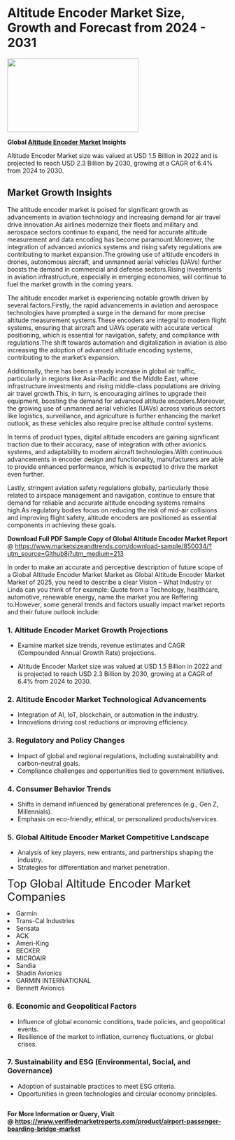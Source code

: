 <H1>Altitude Encoder Market Size, Growth and Forecast from 2024 - 2031</H1><img class="aligncenter size-medium wp-image-584254" src="https://thirdeyenews.in/wp-content/uploads/2024/09/Global-Market-Research-300x168.jpeg" alt="" width="300" height="168" /><p><strong>Global&nbsp;<a href="https://www.marketsizeandtrends.com/download-sample/850034/?utm_source=Github8j?utm_medium=213">Altitude Encoder Market</a> Insights</strong></p><p>Altitude Encoder Market size was valued at USD 1.5 Billion in 2022 and is projected to reach USD 2.3 Billion by 2030, growing at a CAGR of 6.4% from 2024 to 2030.</p><p><h2>Market Growth Insights</h2> <p>The altitude encoder market is poised for significant growth as advancements in aviation technology and increasing demand for air travel drive innovation.As airlines modernize their fleets and military and aerospace sectors continue to expand, the need for accurate altitude measurement and data encoding has become paramount.Moreover, the integration of advanced avionics systems and rising safety regulations are contributing to market expansion.The growing use of altitude encoders in drones, autonomous aircraft, and unmanned aerial vehicles (UAVs) further boosts the demand in commercial and defense sectors.Rising investments in aviation infrastructure, especially in emerging economies, will continue to fuel the market growth in the coming years.</p> <p>The altitude encoder market is experiencing notable growth driven by several factors.Firstly, the rapid advancements in aviation and aerospace technologies have prompted a surge in the demand for more precise altitude measurement systems.These encoders are integral to modern flight systems, ensuring that aircraft and UAVs operate with accurate vertical positioning, which is essential for navigation, safety, and compliance with regulations.The shift towards automation and digitalization in aviation is also increasing the adoption of advanced altitude encoding systems, contributing to the market’s expansion.</p> <p>Additionally, there has been a steady increase in global air traffic, particularly in regions like Asia-Pacific and the Middle East, where infrastructure investments and rising middle-class populations are driving air travel growth.This, in turn, is encouraging airlines to upgrade their equipment, boosting the demand for advanced altitude encoders.Moreover, the growing use of unmanned aerial vehicles (UAVs) across various sectors like logistics, surveillance, and agriculture is further enhancing the market outlook, as these vehicles also require precise altitude control systems.</p> <p>In terms of product types, digital altitude encoders are gaining significant traction due to their accuracy, ease of integration with other avionics systems, and adaptability to modern aircraft technologies.With continuous advancements in encoder design and functionality, manufacturers are able to provide enhanced performance, which is expected to drive the market even further.</p> <p>Lastly, stringent aviation safety regulations globally, particularly those related to airspace management and navigation, continue to ensure that demand for reliable and accurate altitude encoding systems remains high.As regulatory bodies focus on reducing the risk of mid-air collisions and improving flight safety, altitude encoders are positioned as essential components in achieving these goals.</p> <p><span class=""><strong>Download Full PDF Sample Copy of Global Altitude Encoder Market Report</strong> @ <a href="https://www.marketsizeandtrends.com/download-sample/850034/?utm_source=Github8j?utm_medium=213" target="_blank">https://www.marketsizeandtrends.com/download-sample/850034/?utm_source=Github8j?utm_medium=213</a></span></p><p>In order to make an accurate and perceptive description of future scope of a Global&nbsp;Altitude Encoder Market Market as Global&nbsp;Altitude Encoder Market Market of 2025, you need to describe a clear Vision &ndash; What Industry or Linda can you think of for example: Quote from a Technology, healthcare, automotive, renewable energy, name the market you are Reffering to.However, some general trends and factors usually impact market reports and their future outlook include:</p><h3>1.&nbsp;<strong>Altitude Encoder Market Growth Projections</strong></h3><ul><li>Examine market size trends, revenue estimates and CAGR (Compounded Annual Growth Rate) projections.</li><li><p>Altitude Encoder Market size was valued at USD 1.5 Billion in 2022 and is projected to reach USD 2.3 Billion by 2030, growing at a CAGR of 6.4% from 2024 to 2030.</p></li></ul><h3>2.&nbsp;<strong>Altitude Encoder Market Technological Advancements</strong></h3><ul><li>Integration of AI, IoT, blockchain, or automation in the industry.</li><li>Innovations driving cost reductions or improving efficiency.</li></ul><h3>3.&nbsp;<strong>Regulatory and Policy Changes</strong></h3><ul><li>Impact of global and regional regulations, including sustainability and carbon-neutral goals.</li><li>Compliance challenges and opportunities tied to government initiatives.</li></ul><h3>4.&nbsp;<strong>Consumer Behavior Trends</strong></h3><ul><li>Shifts in demand influenced by generational preferences (e.g., Gen Z, Millennials).</li><li>Emphasis on eco-friendly, ethical, or personalized products/services.</li></ul><h3>5.&nbsp;<strong>Global Altitude Encoder Market Competitive Landscape</strong></h3><ul><li>Analysis of key players, new entrants, and partnerships shaping the industry.</li><li>Strategies for differentiation and market penetration.</li></ul><p data-pm-slice="1 1 []"><span style="color: inherit; font-family: inherit; font-size: 25px;">Top Global Altitude Encoder Market Companies</span></p><div class="" data-test-id=""><p><li>Garmin</li><li> Trans-Cal Industries</li><li> Sensata</li><li> ACK</li><li> Ameri-King</li><li> BECKER</li><li> MICROAIR</li><li> Sandia</li><li> Shadin Avionics</li><li> GARMIN INTERNATIONAL</li><li> Bennett Avionics</li></p></div><h3>6.&nbsp;<strong>Economic and Geopolitical Factors</strong></h3><ul><li>Influence of global economic conditions, trade policies, and geopolitical events.</li><li>Resilience of the market to inflation, currency fluctuations, or global crises.</li></ul><h3>7.&nbsp;<strong>Sustainability and ESG (Environmental, Social, and Governance)</strong></h3><ul><li>Adoption of sustainable practices to meet ESG criteria.</li><li>Opportunities in green technologies and circular economy principles.</li></ul><h2><strong style="font-size: 14px;">For More Information or Query, Visit @&nbsp;</strong><a style="background-color: #ffffff; font-size: 14px;" href="https://www.marketsizeandtrends.com/report/altitude-encoder-market/" target="_blank">https://www.verifiedmarketreports.com/product/airport-passenger-boarding-bridge-market</a></h2>